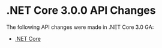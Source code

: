 # .NET Core 3.0.0 API Changes

The following API changes were made in .NET Core 3.0 GA:

- [.NET Core](./.Net/3.0.0.md)
